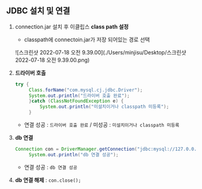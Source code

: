 ## JDBC 설치 및 연결

1. connection.jar 설치 후 이클립스 **class path 설정**

   - classpath에 connectoin.jar가 저장 되어있는 경로 선택

   ![스크린샷 2022-07-18 오전 9.39.00](./Users/minjisu/Desktop/스크린샷 2022-07-18 오전 9.39.00.png)

2. **드라이버 호출**

   ```java
   try {
   		Class.forName("com.mysql.cj.jdbc.Driver");
   		System.out.println("드라이버 호출 완료");
   		}catch (ClassNotFoundException e) {
   			System.out.println("미설치이거나 classpath 미등록");
   		}
   ```

   - 연결 성공 : ``드라이버 호출 완료`` / 미성공 : ``미설치이거나 classpath 미등록``

3. **db 연결**

   ```java
   Connection con = DriverManager.getConnection("jdbc:mysql://127.0.0.1:3306/empdb","emp","emp");
   		System.out.println("db 연결 성공");
   ```

   - 연결 성공 : ``db 연결 성공``
   
4. **db 연결 해제** : `con.close();`


